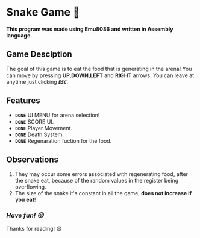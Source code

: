 # Snake Game :snake:	

**This program was made using Emu8086 and written in Assembly language.** 

## Game Desciption

The goal of this game is to eat the food that is generating in the arena! You can move by pressing **UP**,**DOWN**,**LEFT** and **RIGHT** arrows.
You can leave at anytime just clicking ***`ESC`***.


## Features

- **`DONE`** UI MENU for arena selection! 
- **`DONE`** SCORE UI.
- **`DONE`** Player Movement.
- **`DONE`** Death System.
- **`DONE`** Regenaration fuction for the food.

## Observations

1. They may occur some errors associated with regenerating food, after the snake eat, because of the random values in the register being overflowing.
2. The size of the snake it's constant in all the game, **does not increase if you eat**!


### ***Have fun! :stuck_out_tongue_winking_eye:*** 
Thanks for reading! :smile:
